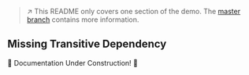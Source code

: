 > :arrow_upper_right: This README only covers one section of the demo.
> The [master branch](../../tree/master) contains more information.

## Missing Transitive Dependency

 :construction: Documentation Under Construction! :construction:
